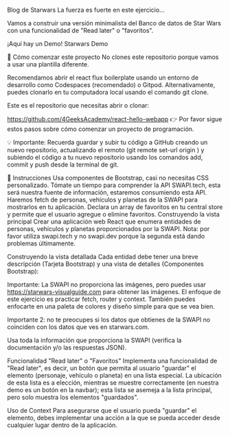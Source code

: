 Blog de Starwars
La fuerza es fuerte en este ejercicio...

Vamos a construir una versión minimalista del Banco de datos de Star Wars con una funcionalidad de "Read later" o "favoritos".

¡Aquí hay un Demo!
Starwars Demo

🌱 Cómo comenzar este proyecto
No clones este repositorio porque vamos a usar una plantilla diferente.

Recomendamos abrir el react flux boilerplate usando un entorno de desarrollo como Codespaces (recomendado) o Gitpod. Alternativamente, puedes clonarlo en tu computadora local usando el comando git clone.

Este es el repositorio que necesitas abrir o clonar:

https://github.com/4GeeksAcademy/react-hello-webapp
👉 Por favor sigue estos pasos sobre cómo comenzar un proyecto de programación.

💡 Importante: Recuerda guardar y subir tu código a GitHub creando un nuevo repositorio, actualizando el remoto (git remote set-url origin <your new url>) y subiendo el código a tu nuevo repositorio usando los comandos add, commit y push desde la terminal de git.

📝 Instrucciones
Usa componentes de Bootstrap, casi no necesitas CSS personalizado.
Tómate un tiempo para comprender la API SWAPI.tech, esta será nuestra fuente de información, estaremos consumiendo esta API.
Haremos fetch de personas, vehículos y planetas de la SWAPI para mostrarlos en tu aplicación.
Declara un array de favoritos en tu central store y permite que el usuario agregue o elimine favoritos.
Construyendo la vista principal
Crear una aplicación web React que enumera entidades de personas, vehículos y planetas proporcionados por la SWAPI.
Nota: por favor utiliza swapi.tech y no swapi.dev porque la segunda está dando problemas últimamente.


Construyendo la vista detallada
Cada entidad debe tener una breve descripción (Tarjeta Bootstrap) y una vista de detalles (Componentes Bootstrap):

Importante: La SWAPI no proporciona las imágenes, pero puedes usar https://starwars-visualguide.com para obtener las imágenes. El enfoque de este ejercicio es practicar fetch, router y context. También puedes enfocarte en una paleta de colores y diseño simple para que se vea bien.

Importante 2: no te preocupes si los datos que obtienes de la SWAPI no coinciden con los datos que ves en starwars.com.

Usa toda la información que proporciona la SWAPI (verifica la documentación y/o las respuestas JSON).

Funcionalidad "Read later" o "Favoritos"
Implementa una funcionalidad de "Read later", es decir, un botón que permita al usuario "guardar" el elemento (personaje, vehículo o planeta) en una lista especial. La ubicación de esta lista es a elección, mientras se muestre correctamente (en nuestra demo es un botón en la navbar); esta lista se asemeja a la lista principal, pero solo muestra los elementos "guardados".

Uso de Context
Para asegurarse que el usuario pueda "guardar" el elemento, debes implementar una acción a la que se pueda acceder desde cualquier lugar dentro de la aplicación.
